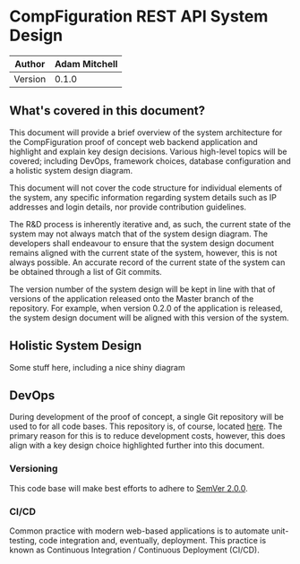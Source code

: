 # CompFiguration REST API System Design
| Author | Adam Mitchell |
|--|--|
| Version | 0.1.0 |

## What's covered in this document?
This document will provide a brief overview of the system architecture for the CompFiguration proof of concept web backend application and highlight and explain key design decisions. Various high-level topics will be covered; including DevOps, framework choices, database configuration and a holistic system design diagram. 

This document will not cover the code structure for individual elements of the system, any specific information regarding system details such as IP addresses and login details, nor provide contribution guidelines. 

The R&D process is inherently iterative and, as such, the current state of the system may not always match that of the system design diagram. The developers shall endeavour to ensure that the system design document remains aligned with the current state of the system, however, this is not always possible. An accurate record of the current state of the system can be obtained through a list of Git commits. 

The version number of the system design will be kept in line with that of versions of the application released onto the Master branch of the repository. For example, when version 0.2.0 of the application is released, the system design document will be aligned with this version of the system. 

## Holistic System Design
Some stuff here, including a nice shiny diagram

## DevOps
During development of the proof of concept, a single Git repository will be used to for all code bases. This repository is, of course, located [here](https://github.com/CompFigurationLtd/CompFiguration-Backend). The primary reason for this is to reduce development costs, however, this does align with a key design choice highlighted further into this document. 

### Versioning
This code base will make best efforts to adhere to [SemVer 2.0.0](https://semver.org/).

### CI/CD
Common practice with modern web-based applications is to automate unit-testing, code integration and, eventually, deployment. This practice is known as Continuous Integration / Continuous Deployment (CI/CD). 

### 

